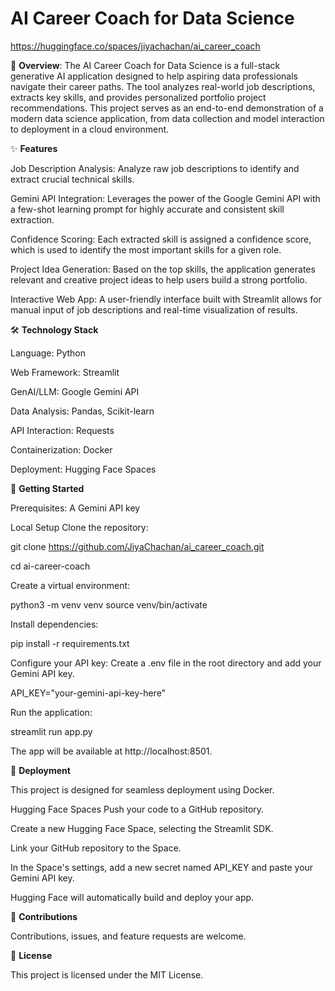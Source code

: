 # AI Career Coach for Data Science

https://huggingface.co/spaces/jiyachachan/ai_career_coach

🌟 **Overview**:
The AI Career Coach for Data Science is a full-stack generative AI application designed to help aspiring data professionals navigate their career paths. The tool analyzes real-world job descriptions, extracts key skills, and provides personalized portfolio project recommendations. This project serves as an end-to-end demonstration of a modern data science application, from data collection and model interaction to deployment in a cloud environment.


✨ **Features**


Job Description Analysis: Analyze raw job descriptions to identify and extract crucial technical skills.

Gemini API Integration: Leverages the power of the Google Gemini API with a few-shot learning prompt for highly accurate and consistent skill extraction.

Confidence Scoring: Each extracted skill is assigned a confidence score, which is used to identify the most important skills for a given role.

Project Idea Generation: Based on the top skills, the application generates relevant and creative project ideas to help users build a strong portfolio.

Interactive Web App: A user-friendly interface built with Streamlit allows for manual input of job descriptions and real-time visualization of results.




🛠️ **Technology Stack**


Language: Python

Web Framework: Streamlit

GenAI/LLM: Google Gemini API

Data Analysis: Pandas, Scikit-learn

API Interaction: Requests

Containerization: Docker

Deployment: Hugging Face Spaces 




🚀 **Getting Started**

Prerequisites: A Gemini API key

Local Setup
Clone the repository:

git clone https://github.com/JiyaChachan/ai_career_coach.git

cd ai-career-coach

Create a virtual environment:

python3 -m venv venv
source venv/bin/activate

Install dependencies:

pip install -r requirements.txt

Configure your API key:
Create a .env file in the root directory and add your Gemini API key.

API_KEY="your-gemini-api-key-here"

Run the application:

streamlit run app.py

The app will be available at http://localhost:8501.

🐳 **Deployment**

This project is designed for seamless deployment using Docker.

Hugging Face Spaces
Push your code to a GitHub repository.

Create a new Hugging Face Space, selecting the Streamlit SDK.

Link your GitHub repository to the Space.

In the Space's settings, add a new secret named API_KEY and paste your Gemini API key.

Hugging Face will automatically build and deploy your app.

🤝 **Contributions**

Contributions, issues, and feature requests are welcome.

📄 **License**

This project is licensed under the MIT License.

